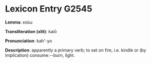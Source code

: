 # Lexicon Entry G2545

**Lemma**: καίω

**Transliteration (xlit)**: kaíō

**Pronunciation**: kah'-yo

**Description**:
apparently a primary verb; to set on fire, i.e. kindle or (by implication) consume:--burn, light.
